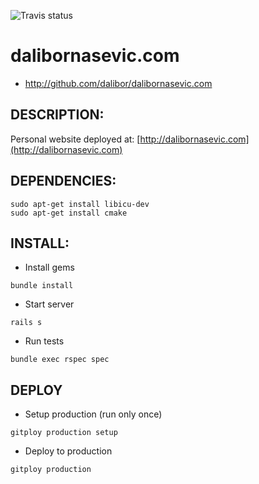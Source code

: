 ![Travis status](https://travis-ci.org/dalibor/dalibornasevic.com.png)

# dalibornasevic.com

* http://github.com/dalibor/dalibornasevic.com

## DESCRIPTION:

Personal website deployed at: [http://dalibornasevic.com](http://dalibornasevic.com)

## DEPENDENCIES:

```
sudo apt-get install libicu-dev
sudo apt-get install cmake
```

## INSTALL:

- Install gems

```
bundle install
```

- Start server

```
rails s
```

- Run tests

```
bundle exec rspec spec
```

## DEPLOY

- Setup production (run only once)

```
gitploy production setup
```

- Deploy to production

```
gitploy production
```
